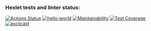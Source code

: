 ### Hexlet tests and linter status:
[![Actions Status](https://github.com/AndryushchenkoAnton/frontend-project-46/workflows/hexlet-check/badge.svg)](https://github.com/AndryushchenkoAnton/frontend-project-46/actions)
[![hello-world](https://github.com/AndryushchenkoAnton/frontend-project-46/actions/workflows/main.yml/badge.svg)](https://github.com/AndryushchenkoAnton/frontend-project-46/actions/workflows/main.yml)
[![Maintainability](https://api.codeclimate.com/v1/badges/883c52e21d42b9fc209c/maintainability)](https://codeclimate.com/github/AndryushchenkoAnton/frontend-project-46/maintainability)
[![Test Coverage](https://api.codeclimate.com/v1/badges/883c52e21d42b9fc209c/test_coverage)](https://codeclimate.com/github/AndryushchenkoAnton/frontend-project-46/test_coverage)
[![asciicast](https://asciinema.org/a/GEGsqnzQIqtWqjwnd28kS2gFF.svg)](https://asciinema.org/a/GEGsqnzQIqtWqjwnd28kS2gFF)